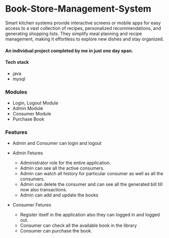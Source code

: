 # Book-Store-Management-System
Smart kitchen systems provide interactive screens or mobile apps for easy access to a vast collection of recipes, personalized recommendations, and generating shopping lists. They simplify meal planning and recipe management, making it effortless to explore new dishes and stay organized.
#### An individual project completed by me in just one day span.

#### Tech stack
<ul>
<li>java</li>
<li>mysql</li>
</ul>

### Modules
<ul>
<li>Login, Logout Module</li>
<li>Admin Module</li>
<li>Consumer Module</li>
<li>Purchase Book</li>
</ul>

### Features
<ul>
  <li>Admin and Consumer can login and logout</li>
  <li>
    <p>Admin Fetures</p>
    <ul>
      <li>Administrator role for the entire application.</li>
      <li>Admin can see all the active consumers.</li>
      <li>Admin can watch all history for particular consumer as well as all the consumers.</li>
      <li>Admin can delete the consumer and can see all the generated bill till now also transactions.</li>
      <li>Admin can add and update the books</li>
    </ul>
  </li>
  <li>
    <p>Consumer Fetures</p>
    <ul>
      <li>Register itself in the application also they can logged in and logged out.</li>
      <li>Consumer can check all the available book in the library</li>
      <li>Consumer can purchase the book.</li>
    </ul>
  </li>
</ul>

